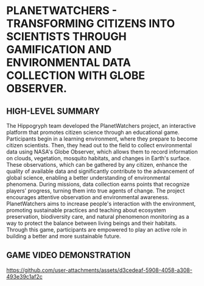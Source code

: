 # PLANETWATCHERS - TRANSFORMING CITIZENS INTO SCIENTISTS THROUGH GAMIFICATION AND ENVIRONMENTAL DATA COLLECTION WITH GLOBE OBSERVER.

## HIGH-LEVEL SUMMARY

The Hippogryph team developed the PlanetWatchers project, an interactive platform that promotes citizen science through an educational game. Participants begin in a learning environment, where they prepare to become citizen scientists. Then, they head out to the field to collect environmental data using NASA's Globe Observer, which allows them to record information on clouds, vegetation, mosquito habitats, and changes in Earth's surface. These observations, which can be gathered by any citizen, enhance the quality of available data and significantly contribute to the advancement of global science, enabling a better understanding of environmental phenomena. During missions, data collection earns points that recognize players' progress, turning them into true agents of change. The project encourages attentive observation and environmental awareness. PlanetWatchers aims to increase people's interaction with the environment, promoting sustainable practices and teaching about ecosystem preservation, biodiversity care, and natural phenomenon monitoring as a way to protect the balance between living beings and their habitats. Through this game, participants are empowered to play an active role in building a better and more sustainable future.

 ## GAME VIDEO DEMONSTRATION
 

https://github.com/user-attachments/assets/d3cedeaf-5908-4058-a308-493e39c1af2c

